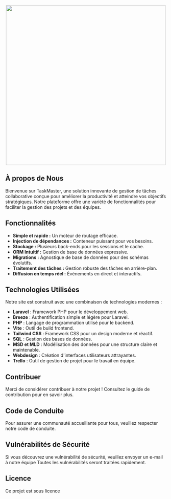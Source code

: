 <p align="center"><img src="https://picsum.photos/500/200" width="500" alt=""></p>

## À propos de Nous

Bienvenue sur TaskMaster, une solution innovante de gestion de tâches collaborative conçue pour améliorer la productivité et atteindre vos objectifs stratégiques. Notre plateforme offre une variété de fonctionnalités pour faciliter la gestion des projets et des équipes.

## Fonctionnalités

-   **Simple et rapide :** Un moteur de routage efficace.
-   **Injection de dépendances :** Conteneur puissant pour vos besoins.
-   **Stockage :** Plusieurs back-ends pour les sessions et le cache.
-   **ORM Intuitif :** Gestion de base de données expressive.
-   **Migrations :** Agnostique de base de données pour des schémas évolutifs.
-   **Traitement des tâches :** Gestion robuste des tâches en arrière-plan.
-   **Diffusion en temps réel :** Événements en direct et interactifs.

## Technologies Utilisées

Notre site est construit avec une combinaison de technologies modernes :

-   **Laravel** : Framework PHP pour le développement web.
-   **Breeze** : Authentification simple et légère pour Laravel.
-   **PHP** : Langage de programmation utilisé pour le backend.
-   **Vite** : Outil de build frontend.
-   **Tailwind CSS** : Framework CSS pour un design moderne et réactif.
-   **SQL** : Gestion des bases de données.
-   **MSD et MLD** : Modélisation des données pour une structure claire et maintenable.
-   **Webdesign** : Création d'interfaces utilisateurs attrayantes.
-   **Trello** : Outil de gestion de projet pour le travail en équipe.

## Contribuer

Merci de considérer contribuer à notre projet ! Consultez le guide de contribution pour en savoir plus.

## Code de Conduite

Pour assurer une communauté accueillante pour tous, veuillez respecter notre code de conduite.

## Vulnérabilités de Sécurité

Si vous découvrez une vulnérabilité de sécurité, veuillez envoyer un e-mail à notre équipe Toutes les vulnérabilités seront traitées rapidement.

## Licence

Ce projet est sous licence
